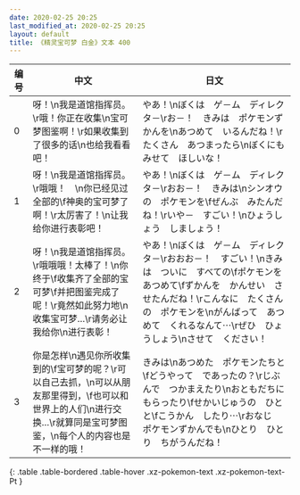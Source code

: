 ```yaml
---
date: 2020-02-25 20:25
last_modified_at: 2020-02-25 20:25
layout: default
title: 《精灵宝可梦 白金》文本 400
---
```

| 编号 | 中文 | 日文 |
| ---- | ---- | ---- |
| 0 | 呀！\n我是道馆指挥员。\r哦！你正在收集\n宝可梦图鉴啊！\r如果收集到了很多的话\n也给我看看吧！ | やあ！\nぼくは　ゲ－ム　ディレクタ－\rお－！　きみは　ポケモンずかんを\nあつめて　いるんだね！\rたくさん　あつまったら\nぼくにも　みせて　ほしいな！ |
| 1 | 呀！\n我是道馆指挥员。\r哦哦！　\n你已经见过全部的\f神奥的宝可梦了啊！\r太厉害了！\n让我给你进行表彰吧！ | やあ！\nぼくは　ゲ－ム　ディレクタ－\rおお－！　きみは\nシンオウの　ポケモンを\fぜんぶ　みたんだね！\rいや－　すごい！\nひょうしょう　しましょう！ |
| 2 | 呀！\n我是道馆指挥员。\r哦哦哦！太棒了！\n你终于\f收集齐了全部的宝可梦\f并把图鉴完成了呢！\r竟然如此努力地\n收集宝可梦…\r请务必让我给你\n进行表彰！ | やあ！\nぼくは　ゲ－ム　ディレクタ－\rおおお－！　すごい！\nきみは　ついに　すべての\fポケモンを　あつめて\fずかんを　かんせい　させたんだね！\rこんなに　たくさんの　ポケモンを\nがんばって　あつめて　くれるなんて⋯\rぜひ　ひょうしょう\nさせて　ください！ |
| 3 | 你是怎样\n遇见你所收集到的\f宝可梦的呢？\r可以自己去抓，\n可以从朋友那里得到，\f也可以和世界上的人们\n进行交换…\r就算同是宝可梦图鉴，\n每个人的内容也是不一样的哦！ | きみは\nあつめた　ポケモンたちと\fどうやって　であったの？\rじぶんで　つかまえたり\nおともだちに　もらったり\fせかいじゅうの　ひとと\fこうかん　したり⋯\rおなじ　ポケモンずかんでも\nひとり　ひとり　ちがうんだね！ |
{: .table .table-bordered .table-hover .xz-pokemon-text .xz-pokemon-text-Pt }